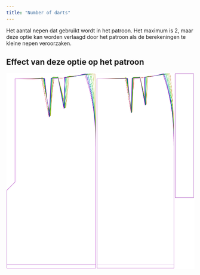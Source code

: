 ```yaml
---
title: "Number of darts"
---
```


Het aantal nepen dat gebruikt wordt in het patroon. Het maximum is 2, maar deze optie kan worden verlaagd door het patroon als de berekeningen te kleine nepen veroorzaken.

## Effect van deze optie op het patroon

![Deze afbeelding toont het effect van deze optie door meerdere varianten die een andere waarde hebben voor deze optie te vervangen](penelope_nrofdarts_sample.svg "Effect van deze optie op het patroon")
